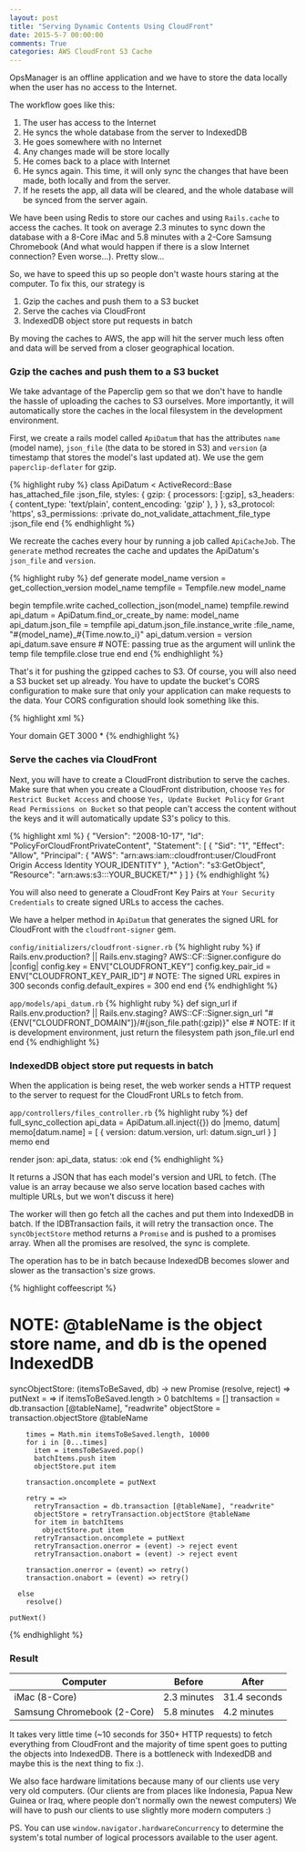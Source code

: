 ```yaml
---
layout: post
title: "Serving Dynamic Contents Using CloudFront"
date: 2015-5-7 00:00:00
comments: True
categories: AWS CloudFront S3 Cache
---
```


OpsManager is an offline application and we have to store the data locally when the user has no access to the Internet.

The workflow goes like this:

1. The user has access to the Internet
2. He syncs the whole database from the server to IndexedDB
3. He goes somewhere with no Internet
4. Any changes made will be store locally
5. He comes back to a place with Internet
6. He syncs again. This time, it will only sync the changes that have been made, both locally and from the server.
7. If he resets the app, all data will be cleared, and the whole database will be synced from the server again.

We have been using Redis to store our caches and using `Rails.cache` to access the caches. It took on average 2.3 minutes
to sync down the database with a 8-Core iMac and 5.8 minutes with a 2-Core Samsung Chromebook (And what would happen
if there is a slow Internet connection? Even worse...). Pretty slow...

So, we have to speed this up so people don't waste hours staring at the computer. To fix this, our strategy is

1. Gzip the caches and push them to a S3 bucket
2. Serve the caches via CloudFront
3. IndexedDB object store put requests in batch

By moving the caches to AWS, the app will hit the server much less often and data will be served from a closer geographical location.

### Gzip the caches and push them to a S3 bucket

We take advantage of the Paperclip gem so that we don't have to handle the hassle
of uploading the caches to S3 ourselves. More importantly, it will automatically
store the caches in the local filesystem in the development environment.

First, we create a rails model called `ApiDatum` that has the attributes `name` (model name),
`json_file` (the data to be stored in S3) and `version` (a timestamp that stores the model's last updated at).
We use the gem `paperclip-deflater` for gzip.

{% highlight ruby %}
class ApiDatum < ActiveRecord::Base
  has_attached_file :json_file,
    styles: {
      gzip: {
        processors: [:gzip],
        s3_headers: { content_type: 'text/plain', content_encoding: 'gzip' },
      }
    },
    s3_protocol: 'https',
    s3_permissions: :private
  do_not_validate_attachment_file_type :json_file
end
{% endhighlight %}

We recreate the caches every hour by running a job called `ApiCacheJob`. The `generate` method recreates
the cache and updates the ApiDatum's `json_file` and `version`.

{% highlight ruby %}
def generate model_name
  version = get_collection_version model_name
  tempfile = Tempfile.new model_name

  begin
    tempfile.write cached_collection_json(model_name)
    tempfile.rewind
    api_datum = ApiDatum.find_or_create_by name: model_name
    api_datum.json_file = tempfile
    api_datum.json_file.instance_write :file_name, "#{model_name}_#{Time.now.to_i}"
    api_datum.version = version
    api_datum.save
  ensure
    # NOTE: passing true as the argument will unlink the temp file
    tempfile.close true
  end
end
{% endhighlight %}

That's it for pushing the gzipped caches to S3. Of course, you will also need a S3 bucket set up already.
You have to update the bucket's CORS configuration to make sure that only your application can make requests
to the data. Your CORS configuration should look something like this.

{% highlight xml %}
<?xml version="1.0" encoding="UTF-8"?>
<CORSConfiguration xmlns="http://s3.amazonaws.com/doc/2006-03-01/">
  <CORSRule>
    <AllowedOrigin>Your domain</AllowedOrigin>
    <AllowedMethod>GET</AllowedMethod>
    <MaxAgeSeconds>3000</MaxAgeSeconds>
    <AllowedHeader>*</AllowedHeader>
  </CORSRule>
</CORSConfiguration>
{% endhighlight %}

### Serve the caches via CloudFront

Next, you will have to create a CloudFront distribution to serve the caches.
Make sure that when you create a CloudFront distribution, choose `Yes` for
`Restrict Bucket Access` and choose `Yes, Update Bucket Policy` for
`Grant Read Permissions on Bucket` so that people can't access the content
without the keys and it will automatically update S3's policy to this.

{% highlight xml %}
{
  "Version": "2008-10-17",
  "Id": "PolicyForCloudFrontPrivateContent",
  "Statement": [
    {
      "Sid": "1",
      "Effect": "Allow",
      "Principal": {
        "AWS": "arn:aws:iam::cloudfront:user/CloudFront Origin Access Identity YOUR_IDENTITY"
      },
      "Action": "s3:GetObject",
      "Resource": "arn:aws:s3:::YOUR_BUCKET/*"
    }
  ]
}
{% endhighlight %}

You will also need to generate a CloudFront Key Pairs at `Your Security Credentials`
to create signed URLs to access the caches.

We have a helper method in `ApiDatum` that generates the signed URL for CloudFront with the `cloudfront-signer` gem.

`config/initializers/cloudfront-signer.rb`
{% highlight ruby %}
if Rails.env.production? || Rails.env.staging?
  AWS::CF::Signer.configure do |config|
    config.key = ENV["CLOUDFRONT_KEY"]
    config.key_pair_id  = ENV["CLOUDFRONT_KEY_PAIR_ID"]
    # NOTE: The signed URL expires in 300 seconds
    config.default_expires = 300
  end
end
{% endhighlight %}

`app/models/api_datum.rb`
{% highlight ruby %}
def sign_url
  if Rails.env.production? || Rails.env.staging?
    AWS::CF::Signer.sign_url "#{ENV["CLOUDFRONT_DOMAIN"]}/#{json_file.path(:gzip)}"
  else
    # NOTE: If it is development environment, just return the filesystem path
    json_file.url
  end
end
{% endhighlight %}

### IndexedDB object store put requests in batch

When the application is being reset, the web worker sends a HTTP request to the server to request for
the CloudFront URLs to fetch from.

`app/controllers/files_controller.rb`
{% highlight ruby %}
def full_sync_collection
  api_data = ApiDatum.all.inject({}) do |memo, datum|
    memo[datum.name] = [ { version: datum.version, url: datum.sign_url } ]
    memo
  end

  render json: api_data, status: :ok
end
{% endhighlight %}

It returns a JSON that has each model's version and URL to fetch. (The value is an array because
we also serve location based caches with multiple URLs, but we won't discuss it here)

The worker will then go fetch all the caches and put them into IndexedDB in batch. If the IDBTransaction
fails, it will retry the transaction once. The `syncObjectStore` method returns a `Promise` and is pushed
to a promises array. When all the promises are resolved, the sync is complete.

The operation has to be in batch because IndexedDB becomes slower and slower as the transaction's size grows.

{% highlight coffeescript %}
# NOTE: @tableName is the object store name, and db is the opened IndexedDB
syncObjectStore: (itemsToBeSaved, db) ->
  new Promise (resolve, reject) =>
    putNext = =>
      if itemsToBeSaved.length > 0
        batchItems = []
        transaction = db.transaction [@tableName], "readwrite"
        objectStore = transaction.objectStore @tableName

        times = Math.min itemsToBeSaved.length, 10000
        for i in [0...times]
          item = itemsToBeSaved.pop()
          batchItems.push item
          objectStore.put item

        transaction.oncomplete = putNext

        retry = =>
          retryTransaction = db.transaction [@tableName], "readwrite"
          objectStore = retryTransaction.objectStore @tableName
          for item in batchItems
            objectStore.put item
          retryTransaction.oncomplete = putNext
          retryTransaction.onerror = (event) -> reject event
          retryTransaction.onabort = (event) -> reject event

        transaction.onerror = (event) => retry()
        transaction.onabort = (event) => retry()

      else
        resolve()

    putNext()
{% endhighlight %}

### Result

| Computer                     | Before      | After        |
| ---------------------------- | ----------- | ------------ |
| iMac (8-Core)                | 2.3 minutes | 31.4 seconds |
| Samsung Chromebook (2-Core)  | 5.8 minutes | 4.2 minutes  |

It takes very little time (~10 seconds for 350+ HTTP requests) to fetch everything from CloudFront
and the majority of time spent goes to putting the objects into IndexedDB. There is a bottleneck
with IndexedDB and maybe this is the next thing to fix :).

We also face hardware limitations because many of our clients use very very old computers. (Our clients
are from places like Indonesia, Papua New Guinea or Iraq, where people don't normally own the newest computers)
We will have to push our clients to use slightly more modern computers :)

PS. You can use `window.navigator.hardwareConcurrency` to determine the system's total number of logical processors available to the user agent.
